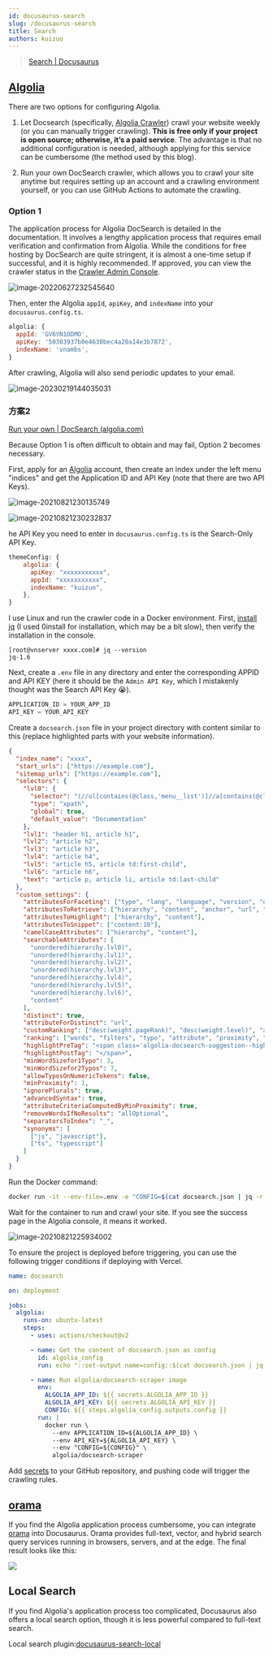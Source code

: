 ```yaml
---
id: docusaurus-search
slug: /docusaurus-search
title: Search
authors: kuizuo
---
```


> [Search | Docusaurus](https://docusaurus.io/docs/search)

## [Algolia](https://www.algolia.com/)

There are two options for configuring Algolia.

1. Let Docsearch (specifically, [Algolia Crawler](https://crawler.algolia.com/)) crawl your website weekly (or you can manually trigger crawling). **This is free only if your project is open source; otherwise, it’s a paid service**. The advantage is that no additional configuration is needed, although applying for this service can be cumbersome (the method used by this blog).

2. Run your own DocSearch crawler, which allows you to crawl your site anytime but requires setting up an account and a crawling environment yourself, or you can use GitHub Actions to automate the crawling.

### Option 1

The application process for Algolia DocSearch is detailed in the documentation. It involves a lengthy application process that requires email verification and confirmation from Algolia. While the conditions for free hosting by DocSearch are quite stringent, it is almost a one-time setup if successful, and it is highly recommended. If approved, you can view the crawler status in the [Crawler Admin Console](https://crawler.algolia.com/admin/crawlers).

![image-20220627232545640](https://img.kuizuo.cn/image-20220627232545640.png)

Then, enter the Algolia `appId`, `apiKey`, and `indexName` into your `docusaurus.config.ts`.

```javascript title='docusaurus.config.ts'
algolia: {
  appId: 'GV6YN1ODMO',
  apiKey: '50303937b0e4630bec4a20a14e3b7872',
  indexName: 'vnambs',
}

```

After crawling, Algolia will also send periodic updates to your email.

![image-20230219144035031](https://img.kuizuo.cn/image-20230219144035031.png)

### 方案2

[Run your own | DocSearch (algolia.com)](https://docsearch.algolia.com/docs/run-your-own)

Because Option 1 is often difficult to obtain and may fail, Option 2 becomes necessary.

First, apply for an [Algolia](https://www.algolia.com/) account, then create an index under the left menu "indices" and get the Application ID and API Key (note that there are two API Keys).



![image-20210821230135749](https://img.kuizuo.cn/image-20210821230135749.png)

![image-20210821230232837](https://img.kuizuo.cn/image-20210821230232837.png)

he API Key you need to enter in `docusaurus.config.ts` is the Search-Only API Key.

```js
themeConfig: {
    algolia: {
      apiKey: "xxxxxxxxxxx",
      appId: "xxxxxxxxxxx",
      indexName: "kuizuo",
    },
}
```
I use Linux and run the crawler code in a Docker environment. First, [install jq](https://github.com/stedolan/jq/wiki/Installation#zero-install) (I used 0install for installation, which may be a bit slow), then verify the installation in the console.

```
[root@vnserver xxxx.com]# jq --version
jq-1.6
```
Next, create a `.env` file in any directory and enter the corresponding APPID and API KEY (here it should be the `Admin API Key`, which I mistakenly thought was the Search API Key 😭).

```js
APPLICATION_ID = YOUR_APP_ID
API_KEY = YOUR_API_KEY
```
Create a `docsearch.json` file in your project directory with content similar to this (replace highlighted parts with your website information).

```json title='docsearch.json' {2-4}
{
  "index_name": "xxxx",
  "start_urls": ["https://example.com"],
  "sitemap_urls": ["https://example.com"],
  "selectors": {
    "lvl0": {
      "selector": "(//ul[contains(@class,'menu__list')]//a[contains(@class, 'menu__link menu__link--sublist menu__link--active')]/text() | //nav[contains(@class, 'navbar')]//a[contains(@class, 'navbar__link--active')]/text())[last()]",
      "type": "xpath",
      "global": true,
      "default_value": "Documentation"
    },
    "lvl1": "header h1, article h1",
    "lvl2": "article h2",
    "lvl3": "article h3",
    "lvl4": "article h4",
    "lvl5": "article h5, article td:first-child",
    "lvl6": "article h6",
    "text": "article p, article li, article td:last-child"
  },
  "custom_settings": {
    "attributesForFaceting": ["type", "lang", "language", "version", "docusaurus_tag"],
    "attributesToRetrieve": ["hierarchy", "content", "anchor", "url", "url_without_anchor", "type"],
    "attributesToHighlight": ["hierarchy", "content"],
    "attributesToSnippet": ["content:10"],
    "camelCaseAttributes": ["hierarchy", "content"],
    "searchableAttributes": [
      "unordered(hierarchy.lvl0)",
      "unordered(hierarchy.lvl1)",
      "unordered(hierarchy.lvl2)",
      "unordered(hierarchy.lvl3)",
      "unordered(hierarchy.lvl4)",
      "unordered(hierarchy.lvl5)",
      "unordered(hierarchy.lvl6)",
      "content"
    ],
    "distinct": true,
    "attributeForDistinct": "url",
    "customRanking": ["desc(weight.pageRank)", "desc(weight.level)", "asc(weight.position)"],
    "ranking": ["words", "filters", "typo", "attribute", "proximity", "exact", "custom"],
    "highlightPreTag": "<span class='algolia-docsearch-suggestion--highlight'>",
    "highlightPostTag": "</span>",
    "minWordSizefor1Typo": 3,
    "minWordSizefor2Typos": 7,
    "allowTyposOnNumericTokens": false,
    "minProximity": 1,
    "ignorePlurals": true,
    "advancedSyntax": true,
    "attributeCriteriaComputedByMinProximity": true,
    "removeWordsIfNoResults": "allOptional",
    "separatorsToIndex": "_",
    "synonyms": [
      ["js", "javascript"],
      ["ts", "typescript"]
    ]
  }
}
```

Run the Docker command:

```bash
docker run -it --env-file=.env -e "CONFIG=$(cat docsearch.json | jq -r tostring)" algolia/docsearch-scraper
```

Wait for the container to run and crawl your site. If you see the success page in the Algolia console, it means it worked.

![image-20210821225934002](https://img.kuizuo.cn/image-20210821225934002.png)

To ensure the project is deployed before triggering, you can use the following trigger conditions if deploying with Vercel.

```yaml title='.github/workflows/docsearch.yml'
name: docsearch

on: deployment

jobs:
  algolia:
    runs-on: ubuntu-latest
    steps:
      - uses: actions/checkout@v2

      - name: Get the content of docsearch.json as config
        id: algolia_config
        run: echo "::set-output name=config::$(cat docsearch.json | jq -r tostring)"

      - name: Run algolia/docsearch-scraper image
        env:
          ALGOLIA_APP_ID: ${{ secrets.ALGOLIA_APP_ID }}
          ALGOLIA_API_KEY: ${{ secrets.ALGOLIA_API_KEY }}
          CONFIG: ${{ steps.algolia_config.outputs.config }}
        run: |
          docker run \
            --env APPLICATION_ID=${ALGOLIA_APP_ID} \
            --env API_KEY=${ALGOLIA_API_KEY} \
            --env "CONFIG=${CONFIG}" \
            algolia/docsearch-scraper
```

Add [secrets](https://docs.github.com/en/actions/security-guides/encrypted-secrets#creating-encrypted-secrets-for-a-repository)  to your GitHub repository, and pushing code will trigger the crawling rules.

## [orama](https://docs.oramasearch.com/open-source/plugins/plugin-docusaurus)

If you find the Algolia application process cumbersome, you can integrate [orama](https://docs.oramasearch.com/open-source/plugins/plugin-docusaurus) into Docusaurus. Orama provides full-text, vector, and hybrid search query services running in browsers, servers, and at the edge. The final result looks like this:



![](https://img.kuizuo.cn/2024/0118082834-202401180828818.png)

## Local Search

If you find Algolia's application process too complicated, Docusaurus also offers a local search option, though it is less powerful compared to full-text search.

Local search plugin:[docusaurus-search-local](https://github.com/cmfcmf/docusaurus-search-local)
